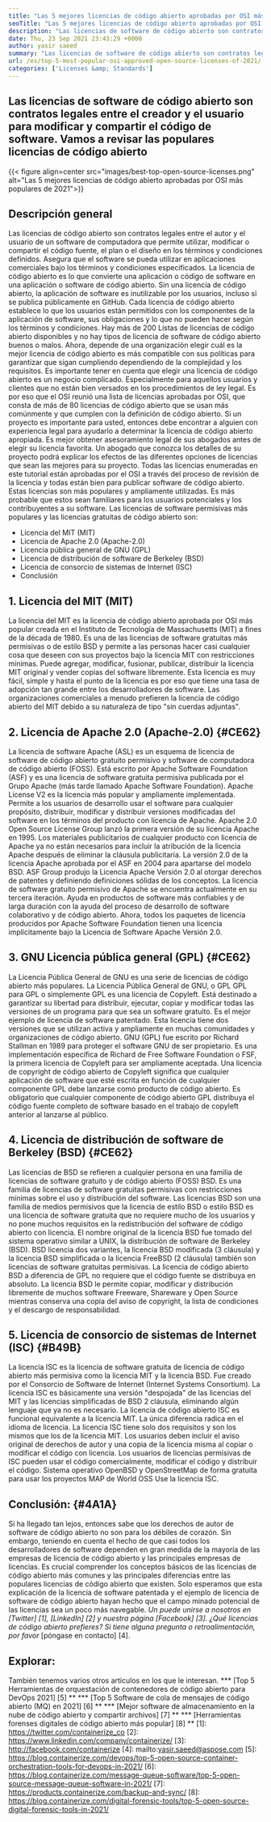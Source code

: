 ```yaml
---
title: "Las 5 mejores licencias de código abierto aprobadas por OSI más populares de 2021" 
seoTitle: "Las 5 mejores licencias de código abierto aprobadas por OSI más populares de 2021" 
description: "Las licencias de software de código abierto son contratos legales entre el creador y el usuario para modificar y compartir el código de software. Revisemos licencias populares de código abierto" 
date: Thu, 23 Sep 2021 23:43:29 +0000
author: yasir saeed
summary: "Las licencias de software de código abierto son contratos legales entre el creador y el usuario para modificar y compartir el código de software. Vamos a revisar las populares licencias de código abierto" 
url: /es/top-5-most-popular-osi-approved-open-source-licenses-of-2021/
categories: ['Licenses &amp; Standards']
---
```


## Las licencias de software de código abierto son contratos legales entre el creador y el usuario para modificar y compartir el código de software. Vamos a revisar las populares licencias de código abierto

{{< figure align=center src="images/best-top-open-source-licenses.png" alt="Las 5 mejores licencias de código abierto aprobadas por OSI más populares de 2021">}}


## **Descripción general**
Las licencias de código abierto son contratos legales entre el autor y el usuario de un software de computadora que permite utilizar, modificar o compartir el código fuente, el plan o el diseño en los términos y condiciones definidos. Asegura que el software se pueda utilizar en aplicaciones comerciales bajo los términos y condiciones especificados. La licencia de código abierto es lo que convierte una aplicación o código de software en una aplicación o software de código abierto. Sin una licencia de código abierto, la aplicación de software es inutilizable por los usuarios, incluso si se publica públicamente en GitHub. Cada licencia de código abierto establece lo que los usuarios están permitidos con los componentes de la aplicación de software, sus obligaciones y lo que no pueden hacer según los términos y condiciones.
Hay más de 200 Listas de licencias de código abierto disponibles y no hay tipos de licencia de software de código abierto buenos o malos. Ahora, depende de una organización elegir cuál es la mejor licencia de código abierto es más compatible con sus políticas para garantizar que sigan cumpliendo dependiendo de la complejidad y los requisitos. Es importante tener en cuenta que elegir una licencia de código abierto es un negocio complicado. Especialmente para aquellos usuarios y clientes que no están bien versados ​​en los procedimientos de ley legal. Es por eso que el OSI reunió una lista de licencias aprobadas por OSI, que consta de más de 80 licencias de código abierto que se usan más comúnmente y que cumplen con la definición de código abierto.
Si un proyecto es importante para usted, entonces debe encontrar a alguien con experiencia legal para ayudarlo a determinar la licencia de código abierto apropiada. Es mejor obtener asesoramiento legal de sus abogados antes de elegir su licencia favorita. Un abogado que conozca los detalles de su proyecto podrá explicar los efectos de las diferentes opciones de licencias que sean las mejores para su proyecto. Todas las licencias enumeradas en este tutorial están aprobadas por el OSI a través del proceso de revisión de la licencia y todas están bien para publicar software de código abierto. Estas licencias son más populares y ampliamente utilizadas. Es más probable que estos sean familiares para los usuarios potenciales y los contribuyentes a su software. Las licencias de software permisivas más populares y las licencias gratuitas de código abierto son:
  * Licencia del MIT (MIT)
  * Licencia de Apache 2.0 (Apache-2.0)
  * Licencia pública general de GNU (GPL)
  * Licencia de distribución de software de Berkeley (BSD)
  * Licencia de consorcio de sistemas de Internet (ISC)
  * Conclusión

## 1. Licencia del MIT (MIT)
La licencia del MIT es la licencia de código abierto aprobada por OSI más popular creada en el Instituto de Tecnología de Massachusetts (MIT) a fines de la década de 1980. Es una de las licencias de software gratuitas más permisivas o de estilo BSD y permite a las personas hacer casi cualquier cosa que deseen con sus proyectos bajo la licencia MIT con restricciones mínimas.
Puede agregar, modificar, fusionar, publicar, distribuir la licencia MIT original y vender copias del software libremente. Esta licencia es muy fácil, simple y hasta el punto de la licencia es por eso que tiene una tasa de adopción tan grande entre los desarrolladores de software. Las organizaciones comerciales a menudo prefieren la licencia de código abierto del MIT debido a su naturaleza de tipo "sin cuerdas adjuntas".

## 2. Licencia de Apache 2.0 (Apache-2.0) {#CE62}
La licencia de software Apache (ASL) es un esquema de licencia de software de código abierto gratuito permisivo y software de computadora de código abierto (FOSS). Está escrito por Apache Software Foundation (ASF) y es una licencia de software gratuita permisiva publicada por el Grupo Apache (más tarde llamado Apache Software Foundation). Apache License V2 es la licencia más popular y ampliamente implementada. Permite a los usuarios de desarrollo usar el software para cualquier propósito, distribuir, modificar y distribuir versiones modificadas del software en los términos del producto con licencia de Apache. Apache 2.0 Open Source License Group lanzó la primera versión de su licencia Apache en 1995.
Los materiales publicitarios de cualquier producto con licencia de Apache ya no están necesarios para incluir la atribución de la licencia Apache después de eliminar la cláusula publicitaria. La versión 2.0 de la licencia Apache aprobada por el ASF en 2004 para apartarse del modelo BSD. ASF Group produjo la Licencia Apache Versión 2.0 al otorgar derechos de patentes y definiendo definiciones sólidas de los conceptos. La licencia de software gratuito permisivo de Apache se encuentra actualmente en su tercera iteración. Ayuda en productos de software más confiables y de larga duración con la ayuda del proceso de desarrollo de software colaborativo y de código abierto. Ahora, todos los paquetes de licencia producidos por Apache Software Foundation tienen una licencia implícitamente bajo la Licencia de Software Apache Versión 2.0.

## 3. GNU Licencia pública general (GPL) {#CE62}
La Licencia Pública General de GNU es una serie de licencias de código abierto más populares. La Licencia Pública General de GNU, o GPL GPL para GPL o simplemente GPL es una licencia de Copyleft. Está destinado a garantizar su libertad para distribuir, ejecutar, copiar y modificar todas las versiones de un programa para que sea un software gratuito. Es el mejor ejemplo de licencia de software patentado. Esta licencia tiene dos versiones que se utilizan activa y ampliamente en muchas comunidades y organizaciones de código abierto.
GNU (GPL) fue escrito por Richard Stallman en 1989 para proteger el software GNU de ser propietario. Es una implementación específica de Richard de Free Software Foundation o FSF, la primera licencia de Copyleft para ser ampliamente aceptada. Una licencia de copyright de código abierto de Copyleft significa que cualquier aplicación de software que esté escrita en función de cualquier componente GPL debe lanzarse como producto de código abierto. Es obligatorio que cualquier componente de código abierto GPL distribuya el código fuente completo de software basado en el trabajo de copyleft anterior al lanzarse al público.

## 4. Licencia de distribución de software de Berkeley (BSD) {#CE62}
Las licencias de BSD se refieren a cualquier persona en una familia de licencias de software gratuito y de código abierto (FOSS) BSD. Es una familia de licencias de software gratuitas permisivas con restricciones mínimas sobre el uso y distribución del software. Las licencias BSD son una familia de medios permisivos que la licencia de estilo BSD o estilo BSD es una licencia de software gratuita que no requiere mucho de los usuarios y no pone muchos requisitos en la redistribución del software de código abierto con licencia.
El nombre original de la licencia BSD fue tomado del sistema operativo similar a UNIX, la distribución de software de Berkeley (BSD). BSD licencia dos variantes, la licencia BSD modificada (3 cláusula) y la licencia BSD simplificada o la licencia FreeBSD (2 cláusula) también son licencias de software gratuitas permisivas. La licencia de código abierto BSD a diferencia de GPL no requiere que el código fuente se distribuya en absoluto. La licencia BSD le permite copiar, modificar y distribución libremente de muchos software Freeware, Shareware y Open Source mientras conserva una copia del aviso de copyright, la lista de condiciones y el descargo de responsabilidad.

## 5. Licencia de consorcio de sistemas de Internet (ISC) {#B49B}
La licencia ISC es la licencia de software gratuita de licencia de código abierto más permisiva como la licencia MIT y la licencia BSD. Fue creado por el Consorcio de Software de Internet (Internet Systems Consortium). La licencia ISC es básicamente una versión "despojada" de las licencias del MIT y las licencias simplificadas de BSD 2 cláusula, eliminando algún lenguaje que ya no es necesario.
La licencia de código abierto ISC es funcional equivalente a la licencia MIT. La única diferencia radica en el idioma de licencia. La licencia ISC tiene solo dos requisitos y son los mismos que los de la licencia MIT. Los usuarios deben incluir el aviso original de derechos de autor y una copia de la licencia misma al copiar o modificar el código con licencia. Los usuarios de licencias permisivas de ISC pueden usar el código comercialmente, modificar el código y distribuir el código. Sistema operativo OpenBSD y OpenStreetMap de forma gratuita para usar los proyectos MAP de World OSS Use la licencia ISC.

## Conclusión: {#4A1A}
Si ha llegado tan lejos, entonces sabe que los derechos de autor de software de código abierto no son para los débiles de corazón. Sin embargo, teniendo en cuenta el hecho de que casi todos los desarrolladores de software dependen en gran medida de la mayoría de las empresas de licencia de código abierto y las principales empresas de licencias. Es crucial comprender los conceptos básicos de las licencias de código abierto más comunes y las principales diferencias entre las populares licencias de código abierto que existen. Solo esperamos que esta explicación de la licencia de software patentada y el ejemplo de licencia de software de código abierto hayan hecho que el campo minado potencial de las licencias sea un poco más navegable.
_Un puede unirse a nosotros en [Twitter] [1], [LinkedIn] [2] y nuestra página [Facebook] [3]. ¿Qué licencias de código abierto prefieres? Si tiene alguna pregunta o retroalimentación, por favor_ [póngase en contacto] [4].

## Explorar:
También tenemos varios otros artículos en los que le interesan.
  *** [Top 5 Herramientas de orquestación de contenedores de código abierto para DevOps 2021] [5] **
  *** [Top 5 Software de cola de mensajes de código abierto (MQ) en 2021] [6] **
  *** [Mejor software de almacenamiento en la nube de código abierto y compartir archivos] [7] **
  *** [Herramientas forenses digitales de código abierto más popular] [8] **
[1]: https://twitter.com/containerize_co
[2]: https://www.linkedin.com/company/containerize/
[3]: http://facebook.com/containerize
[4]: mailto:yasir.saeed@aspose.com
[5]: https://blog.containerize.com/devops/top-5-open-source-container-orchestration-tools-for-devops-in-2021/
[6]: https://blog.containerize.com/message-queue-software/top-5-open-source-message-queue-software-in-2021/
[7]: https://products.containerize.com/backup-and-sync/
[8]: https://blog.containerize.com/digital-forensic-tools/top-5-open-source-digital-forensic-tools-in-2021/
